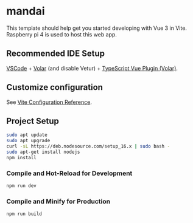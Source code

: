 # mandai

This template should help get you started developing with Vue 3 in Vite.
Raspberry pi 4 is used to host this web app.

## Recommended IDE Setup

[VSCode](https://code.visualstudio.com/) + [Volar](https://marketplace.visualstudio.com/items?itemName=Vue.volar) (and disable Vetur) + [TypeScript Vue Plugin (Volar)](https://marketplace.visualstudio.com/items?itemName=Vue.vscode-typescript-vue-plugin).

## Customize configuration

See [Vite Configuration Reference](https://vitejs.dev/config/).

## Project Setup

```sh
sudo apt update
sudo apt upgrade
curl -sL https://deb.nodesource.com/setup_16.x | sudo bash -
sudo apt-get install nodejs
npm install

```

### Compile and Hot-Reload for Development

```sh
npm run dev
```

### Compile and Minify for Production

```sh
npm run build
```
